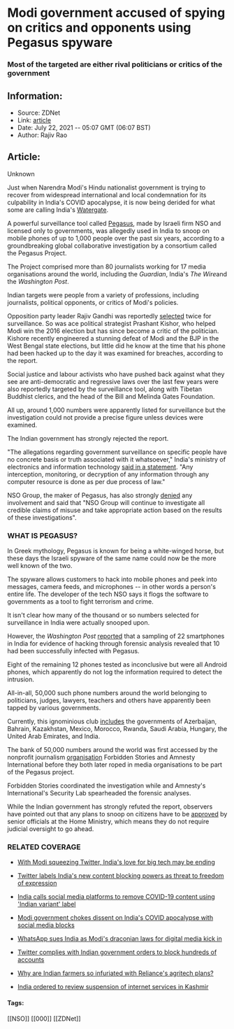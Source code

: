 # Modi government accused of spying on critics and opponents using Pegasus spyware
### Most of the targeted are either rival politicians or critics of the government

## Information:
+ Source: ZDNet
+ Link: [article](https://www.zdnet.com/article/modi-government-accused-of-spying-on-critics-opponents-using-pegasus-spyware/)
+ Date: July 22, 2021 -- 05:07 GMT (06:07 BST)
+ Author: Rajiv Rao


## Article:
Unknown

Just when Narendra Modi's Hindu nationalist government is trying to recover from widespread international and local condemnation for its culpability in India's COVID apocalypse, it is now being derided for what some are calling India's [Watergate](https://foreignpolicy.com/2021/07/21/india-israel-nso-pegasus-spyware-hack-modi-bjp-democracy-watergate/?tpcc=recirc_latest062921).

A powerful surveillance tool called [Pegasus](https://www.cnet.com/tech/mobile/pegasus-spyware-what-to-know-about-nso-groups-phone-surveillance-software/), made by Israeli firm NSO and licensed only to governments, was allegedly used in India to snoop on mobile phones of up to 1,000 people over the past six years, according to a groundbreaking global collaborative investigation by a consortium called the Pegasus Project.

The Project comprised more than 80 journalists working for 17 media organisations around the world, including the *Guardian*, India's *The Wire*and the *Washington Post*.

Indian targets were people from a variety of professions, including journalists, political opponents, or critics of Modi's policies.

Opposition party leader Rajiv Gandhi was reportedly [selected](https://www.timesnownews.com/india/article/pegasus-row-list-of-indian-ministers-political-figures-and-others-snooped-on-by-israeli-company-s-spyware/787655) twice for surveillance. So was ace political strategist Prashant Kishor, who helped Modi win the 2016 election but has since become a critic of the politician. Kishore recently engineered a stunning defeat of Modi and the BJP in the West Bengal state elections, but little did he know at the time that his phone had been hacked up to the day it was examined for breaches, according to the report.

Social justice and labour activists who have pushed back against what they see are anti-democratic and regressive laws over the last few years were also reportedly targeted by the surveillance tool, along with Tibetan Buddhist clerics, and the head of the Bill and Melinda Gates Foundation. 

All up, around 1,000 numbers were apparently listed for surveillance but the investigation could not provide a precise figure unless devices were examined.






The Indian government has strongly rejected the report.

"The allegations regarding government surveillance on specific people have no concrete basis or truth associated with it whatsoever," India's ministry of electronics and information technology [said in a statement](https://www.theguardian.com/news/2021/jul/19/key-modi-rival-rahul-gandhi-among-indian-targets-of-nso-client). "Any interception, monitoring, or decryption of any information through any computer resource is done as per due process of law."

NSO Group, the maker of Pegasus, has also strongly [denied](https://www.washingtonpost.com/investigations/2021/07/18/nso-group-response-pegasus-project/) any involvement and said that "NSO Group will continue to investigate all credible claims of misuse and take appropriate action based on the results of these investigations".

### WHAT IS PEGASUS?

In Greek mythology, Pegasus is known for being a white-winged horse, but these days the Israeli spyware of the same name could now be the more well known of the two.

The spyware allows customers to hack into mobile phones and peek into messages, camera feeds, and microphones -- in other words a person's entire life. The developer of the tech NSO says it flogs the software to governments as a tool to fight terrorism and crime.

It isn't clear how many of the thousand or so numbers selected for surveillance in India were actually snooped upon.

However, the *Washington Post* [reported](https://www.washingtonpost.com/world/2021/07/19/india-nso-pegasus/) that a sampling of 22 smartphones in India for evidence of hacking through forensic analysis revealed that 10 had been successfully infected with Pegasus.

Eight of the remaining 12 phones tested as inconclusive but were all Android phones, which apparently do not log the information required to detect the intrusion.

All-in-all, 50,000 such phone numbers around the world belonging to politicians, judges, lawyers, teachers and others have apparently been tapped by various governments.

Currently, this ignominious club [includes](https://www.newindianexpress.com/world/2021/jul/19/50000-phone-numbers-worldwide-on-list-linked-to-israeli-spyware-pegasus-reports-2332376.html) the governments of Azerbaijan, Bahrain, Kazakhstan, Mexico, Morocco, Rwanda, Saudi Arabia, Hungary, the United Arab Emirates, and India.

The bank of 50,000 numbers around the world was first accessed by the nonprofit journalism [organisation](https://www.occrp.org/en/the-pegasus-project/about-the-project) Forbidden Stories and Amnesty International before they both later roped in media organisations to be part of the Pegasus project.

Forbidden Stories coordinated the investigation while and Amnesty's International's Security Lab spearheaded the forensic analyses.

While the Indian government has strongly refuted the report, observers have pointed out that any plans to snoop on citizens have to be [approved](https://www.thehindu.com/news/national/pegasus-issue-cong-demands-sacking-of-home-minister-amit-shah-probe-against-pm-modi/article35408979.ece) by senior officials at the Home Ministry, which means they do not require judicial oversight to go ahead.

### RELATED COVERAGE

* [With Modi squeezing Twitter, India's love for big tech may be ending](https://www.zdnet.com/article/with-modi-squeezing-twitter-indias-love-for-big-tech-may-be-ending/)  

* [Twitter labels India's new content blocking powers as threat to freedom of expression](https://www.zdnet.com/article/twitter-labels-indias-new-content-blocking-powers-as-threat-to-freedom-of-expression/)
* [India calls social media platforms to remove COVID-19 content using 'Indian variant' label](https://www.zdnet.com/article/india-calls-social-media-platforms-to-remove-false-misinformation-about-indian-coronavirus/)  

* [Modi government chokes dissent on India's COVID apocalypse with social media blocks](https://www.zdnet.com/article/modi-government-chokes-dissent-on-indias-covid-apocalypse-with-social-media-blocks/)  

* [WhatsApp sues India as Modi's draconian laws for digital media kick in](https://www.zdnet.com/article/whatsapp-sues-india-as-modis-draconian-laws-for-digital-media-kick-in/)  

* [Twitter complies with Indian government orders to block hundreds of accounts](https://www.zdnet.com/article/twitter-complies-with-indian-government-orders-to-block-hundreds-of-accounts/)  

* [Why are Indian farmers so infuriated with Reliance's agritech plans?](https://www.zdnet.com/article/why-are-indian-farmers-so-infuriated-with-reliances-agritech-plans/)  

* [India ordered to review suspension of internet services in Kashmir](https://www.zdnet.com/article/india-ordered-to-review-suspension-of-internet-services-in-kashmir/)





#### Tags:
[[NSO]] [[000]] [[ZDNet]]
